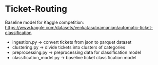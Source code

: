 # Ticket-Routing

Baseline model for Kaggle competition:
https://www.kaggle.com/datasets/venkatasubramanian/automatic-ticket-classification

- ingestion.py -> convert tickets from json to parquet dataset
- clustering.py -> divide tickets into clusters of categories
- preprocessing.py -> preprocessing data for classification model
- classification_model.py -> baseline ticket classification model



